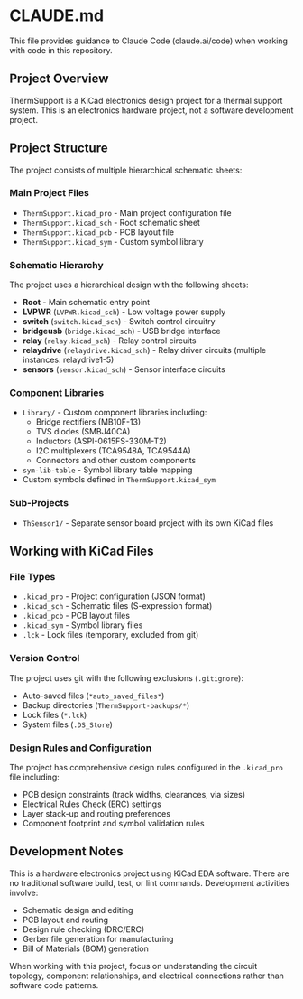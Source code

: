 # CLAUDE.md

This file provides guidance to Claude Code (claude.ai/code) when working with code in this repository.

## Project Overview

ThermSupport is a KiCad electronics design project for a thermal support system. This is an electronics hardware project, not a software development project.

## Project Structure

The project consists of multiple hierarchical schematic sheets:

### Main Project Files
- `ThermSupport.kicad_pro` - Main project configuration file
- `ThermSupport.kicad_sch` - Root schematic sheet
- `ThermSupport.kicad_pcb` - PCB layout file
- `ThermSupport.kicad_sym` - Custom symbol library

### Schematic Hierarchy
The project uses a hierarchical design with the following sheets:
- **Root** - Main schematic entry point
- **LVPWR** (`LVPWR.kicad_sch`) - Low voltage power supply
- **switch** (`switch.kicad_sch`) - Switch control circuitry
- **bridgeusb** (`bridge.kicad_sch`) - USB bridge interface
- **relay** (`relay.kicad_sch`) - Relay control circuits
- **relaydrive** (`relaydrive.kicad_sch`) - Relay driver circuits (multiple instances: relaydrive1-5)
- **sensors** (`sensor.kicad_sch`) - Sensor interface circuits

### Component Libraries
- `Library/` - Custom component libraries including:
  - Bridge rectifiers (MB10F-13)
  - TVS diodes (SMBJ40CA)
  - Inductors (ASPI-0615FS-330M-T2)
  - I2C multiplexers (TCA9548A, TCA9544A)
  - Connectors and other custom components
- `sym-lib-table` - Symbol library table mapping
- Custom symbols defined in `ThermSupport.kicad_sym`

### Sub-Projects
- `ThSensor1/` - Separate sensor board project with its own KiCad files

## Working with KiCad Files

### File Types
- `.kicad_pro` - Project configuration (JSON format)
- `.kicad_sch` - Schematic files (S-expression format)
- `.kicad_pcb` - PCB layout files
- `.kicad_sym` - Symbol library files
- `.lck` - Lock files (temporary, excluded from git)

### Version Control
The project uses git with the following exclusions (`.gitignore`):
- Auto-saved files (`*auto_saved_files*`)
- Backup directories (`ThermSupport-backups/*`)
- Lock files (`*.lck`)
- System files (`.DS_Store`)

### Design Rules and Configuration
The project has comprehensive design rules configured in the `.kicad_pro` file including:
- PCB design constraints (track widths, clearances, via sizes)
- Electrical Rules Check (ERC) settings
- Layer stack-up and routing preferences
- Component footprint and symbol validation rules

## Development Notes

This is a hardware electronics project using KiCad EDA software. There are no traditional software build, test, or lint commands. Development activities involve:
- Schematic design and editing
- PCB layout and routing
- Design rule checking (DRC/ERC)
- Gerber file generation for manufacturing
- Bill of Materials (BOM) generation

When working with this project, focus on understanding the circuit topology, component relationships, and electrical connections rather than software code patterns.